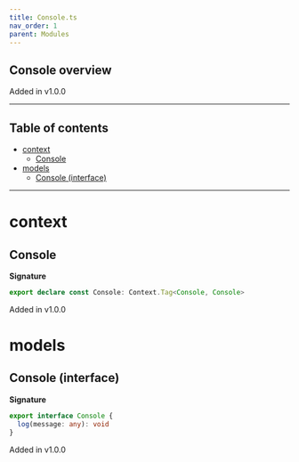 ```yaml
---
title: Console.ts
nav_order: 1
parent: Modules
---
```


## Console overview

Added in v1.0.0

---

<h2 class="text-delta">Table of contents</h2>

- [context](#context)
  - [Console](#console)
- [models](#models)
  - [Console (interface)](#console-interface)

---

# context

## Console

**Signature**

```ts
export declare const Console: Context.Tag<Console, Console>
```

Added in v1.0.0

# models

## Console (interface)

**Signature**

```ts
export interface Console {
  log(message: any): void
}
```

Added in v1.0.0

